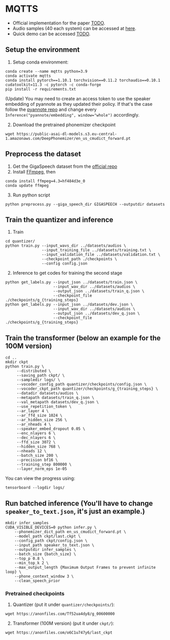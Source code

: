 # MQTTS
 - Official implementation for the paper [TODO]().
 - Audio samples (40 each system) can be accessed at [here](https://cmu.box.com/s/ktbk9pi04e2z1dlyepkkw69xcu9w91dj).
 - Quick demo can be accessed [TODO]().
## Setup the environment
1. Setup conda environment:
```
conda create --name mqtts python=3.9
conda activate mqtts
conda install pytorch==1.10.1 torchvision==0.11.2 torchaudio==0.10.1 cudatoolkit=11.3 -c pytorch -c conda-forge
pip install -r requirements.txt
```
(Update) You may need to create an access token to use the speaker embedding of pyannote as they updated their policy.
If that's the case follow the [pyannote repo](https://github.com/pyannote/pyannote-audio) and change every `Inference("pyannote/embedding", window="whole")` accordingly.

2. Download the pretrained phonemizer checkpoint
```
wget https://public-asai-dl-models.s3.eu-central-1.amazonaws.com/DeepPhonemizer/en_us_cmudict_forward.pt
```

## Preprocess the dataset
1. Get the GigaSpeech dataset from the [official repo](https://github.com/SpeechColab/GigaSpeech)
2. Install [FFmpeg](https://ffmpeg.org), then
```
conda install ffmpeg=4.3=hf484d3e_0
conda update ffmpeg
```
3. Run python script
```
python preprocess.py --giga_speech_dir GIGASPEECH --outputdir datasets 
```

## Train the quantizer and inference
1. Train
```
cd quantizer/
python train.py --input_wavs_dir ../datasets/audios \
                --input_training_file ../datasets/training.txt \
                --input_validation_file ../datasets/validation.txt \
                --checkpoint_path ./checkpoints \
                --config config.json
```

2. Inference to get codes for training the second stage
```
python get_labels.py --input_json ../datasets/train.json \
                     --input_wav_dir ../datasets/audios \
                     --output_json ../datasets/train_q.json \
                     --checkpoint_file ./checkpoints/g_{training_steps}
python get_labels.py --input_json ../datasets/dev.json \
                     --input_wav_dir ../datasets/audios \
                     --output_json ../datasets/dev_q.json \
                     --checkpoint_file ./checkpoints/g_{training_steps}
```

## Train the transformer (below an example for the 100M version)
```
cd ..
mkdir ckpt
python train.py \
     --distributed \
     --saving_path ckpt/ \
     --sampledir logs/ \
     --vocoder_config_path quantizer/checkpoints/config.json \
     --vocoder_ckpt_path quantizer/checkpoints/g_{training_steps} \
     --datadir datasets/audios \
     --metapath datasets/train_q.json \
     --val_metapath datasets/dev_q.json \
     --use_repetition_token \
     --ar_layer 4 \
     --ar_ffd_size 1024 \
     --ar_hidden_size 256 \
     --ar_nheads 4 \
     --speaker_embed_dropout 0.05 \
     --enc_nlayers 6 \
     --dec_nlayers 6 \
     --ffd_size 3072 \
     --hidden_size 768 \
     --nheads 12 \
     --batch_size 200 \
     --precision bf16 \
     --training_step 800000 \
     --layer_norm_eps 1e-05
```
You can view the progress using:
```
tensorboard --logdir logs/
```

## Run batched inference (You'll have to change `speaker_to_text.json`, it's just an example.)
```
mkdir infer_samples
CUDA_VISIBLE_DEVICES=0 python infer.py \
    --phonemizer_dict_path en_us_cmudict_forward.pt \
    --model_path ckpt/last.ckpt \
    --config_path ckpt/config.json \
    --input_path speaker_to_text.json \
    --outputdir infer_samples \
    --batch_size {batch_size} \
    --top_p 0.8 \
    --min_top_k 2 \
    --max_output_length {Maximum Output Frames to prevent infinite loop} \
    --phone_context_window 3 \
    --clean_speech_prior
```

### Pretrained checkpoints

1. Quantizer (put it under `quantizer/checkpoints/`):
```
wget https://anonfiles.com/Tf52ua4dy8/g_00600000
```

2. Transformer (100M version) (put it under `ckpt/`):
```
wget https://anonfiles.com/o6C1u747y6/last_ckpt
```
